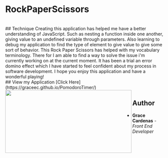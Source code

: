 # RockPaperScissors
<br>
## Technique
Creating this application has helped me have a better understanding of JavaScript. Such as nesting a function inside one another, giving 
value to an undefined variable through parameters. Also learning to debug my application to find the type of element to give value to give some sort of behavior.
This Rock Paper Scissors has helped with my vocabulary terminology. There for I am able to find a way to solve the issue i'm currently working on at the current moment. It has been a trial an error domino effect which I have started to feel confident about my process in software development. I hope you enjoy this application and have a wonderful playing!
<br>
## View my Application [Click Here](https://graceec.github.io/PomodoroTimer/)

<img src ='' img align='left' width='400' height='200'>

## Author
* **Grace Cardenas** - *Front End Developer* 
